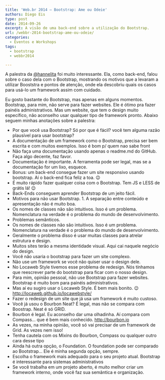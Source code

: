 ```yaml
---
title: 'Web.br 2014 – Bootstrap: Ame ou Odeie'
authors: Diego Eis
type: post
date: 2014-09-26
excerpt: A visão de uma back-end sobre a utilização do Bootstrap.
url: /webbr-2014-bootstrap-ame-ou-odeie/
categories:
  - Eventos e Workshops
tags:
  - bootstrap
  - webbr2014

---
```

A palestra da [@hannelita][1] foi muito interessante. Ela, como back-end, falou sobre o caso dela com o Bootstrap, mostrando os motivos que a levaram a utilizar Booststra e pontos de atenção, onde ela descobriu quais os casos para usá-lo um framework assim com cuidado.

Eu gosto bastante do Bootstrap, mas apenas em alguns momentos. Bootstrap, para mim, não serve para fazer websites. Ele é ótimo pra fazer painéis administrativos. Mas um website, que tem o design muito específico, não aconselho usar qualquer tipo de framework pronto. Abaixo seguem minhas anotações sobre a palestra:

  * Por que você usa Bootstrap? Só por que é fácil? você tem alguma razão plausível para usar bootstrap?
  * A documentação de um framework como o Bootstrap, precisa ser bem escrita e com muitos exemplos. Isso é bom p/ quem nao sabe front
  * Não faça uma documentação usando apenas o readme.md do GitHub. Faça algo decente, faz favor.
  * Documentação é importante. A ferramenta pode ser legal, mas se a documentação for um lixo, esquece.
  * Bonus: um back-end consegue fazer um site responsivo usando bootstrap. Aí o back-end fica feliz a toa. 😉
  * É muito rápido fazer qualquer coisa com o Bootstrap. Tem JS e LESS de grátis lá! 😉
  * Back-Ends conseguem aprender Bootstrap de um jeito fácil.
  * Motivos para não usar Bootstrap. 1. A separação entre conteúdo e apresentação não é muito boa.
  * Os nomes de classes não são intuitivos. Isso é um problema. Nomenclatura na verdade é o problema do mundo de desenvolvimento.
  * Problemas semânticos.
  * Os nomes de classes não são intuitivos. Isso é um problema. Nomenclatura na verdade é o problema do mundo de desenvolvimento.
  * Geralmente o problema disso é usar muitas classes para atrelar estrutura e design.
  * Muitos sites terão a mesma identidade visual. Aqui cai naquele negócio do design.
  * Você não usaria o bootstrap para fazer um site complexo.
  * Não use um framework se você não quiser usar o design dele.
  * No Locaweb Style tivemos esse problema de redesign. Nós tínhamos que reescrever parte do bootstrap para ficar com o nosso design.
  * Para mim, opinião pessoal, não use Bootstrap para fazer websites. Bootstrap é muito bom para painéis administrativos.
  * Mas aí eu sugiro usar o Locaweb Style. É bem mais bonito. 😉 http://locaweb.github.io/locawebstyle/
  * Fazer o redesign de um site que já usa um framework é muito custoso.
  * Você já usou o Bourbon Neat? É legal, mas não se compara com Boostrap. Neat é só GRID.
  * Bourbon é legal. Eu aconselho dar uma olhadinha. Aí compara com Compass… que é bem mais conhecido. http://bourbon.io
  * As vezes, na minha opinião, você só vai precisar de um framework de Grid. As vezes nem isso!
  * Tenha cautela com os Mixins do Bourbon, Compass ou qualquer outro cara desse tipo
  * Ainda há outra opção, o Foundation. O foundation pode ser comparado ao Bootstrap… Ele é minha segunda opção, sempre.
  * Escolha o framework mais adequado para o seu projeto atual. Bootstrap é interessante para sistemas administrativos
  * Se você trabalha em um projeto aberto, é muito melhor criar um framework interno, onde você faz sua semântica e organização.

 [1]: http://twitter.com/hannelita